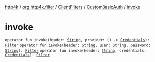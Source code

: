 [http4k](../../../index.md) / [org.http4k.filter](../../index.md) / [ClientFilters](../index.md) / [CustomBasicAuth](index.md) / [invoke](./invoke.md)

# invoke

`operator fun invoke(header: `[`String`](https://kotlinlang.org/api/latest/jvm/stdlib/kotlin/-string/index.html)`, provider: () -> `[`Credentials`](../../../org.http4k.core/-credentials/index.md)`): `[`Filter`](../../../org.http4k.core/-filter.md)
`operator fun invoke(header: `[`String`](https://kotlinlang.org/api/latest/jvm/stdlib/kotlin/-string/index.html)`, user: `[`String`](https://kotlinlang.org/api/latest/jvm/stdlib/kotlin/-string/index.html)`, password: `[`String`](https://kotlinlang.org/api/latest/jvm/stdlib/kotlin/-string/index.html)`): `[`Filter`](../../../org.http4k.core/-filter.md)
`operator fun invoke(header: `[`String`](https://kotlinlang.org/api/latest/jvm/stdlib/kotlin/-string/index.html)`, credentials: `[`Credentials`](../../../org.http4k.core/-credentials/index.md)`): `[`Filter`](../../../org.http4k.core/-filter.md)